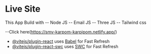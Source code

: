 # Live Site
This App Build with
-- Node JS
-- Email JS
-- Three JS
-- Tailwind css

--Click here(https://smv-karpom-karpipom.netlify.app/)

- [@vitejs/plugin-react](https://github.com/vitejs/vite-plugin-react/blob/main/packages/plugin-react/README.md) uses [Babel](https://babeljs.io/) for Fast Refresh
- [@vitejs/plugin-react-swc](https://github.com/vitejs/vite-plugin-react-swc) uses [SWC](https://swc.rs/) for Fast Refresh
